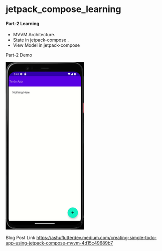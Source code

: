 # jetpack_compose_learning


#### Part-2 Learning
- MVVM Architecture.
- State in jetpack-compose .
- View Model in jetpack-compose

Part-2 Demo
<p float="center">
  <img src="screenshot/todo.gif" width="250" />

</p>

Blog Post Link
https://ashuflutterdev.medium.com/creating-simple-todo-app-using-jetpack-compose-mvvm-4d15c49689b7

